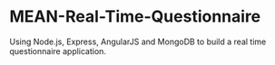 # MEAN-Real-Time-Questionnaire
Using Node.js, Express, AngularJS and MongoDB to build a real time questionnaire application.
